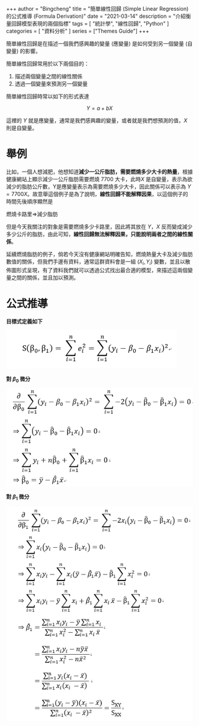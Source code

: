 
+++
author = "Bingcheng"
title = "簡單線性回歸 (Simple Linear Regression) 的公式推導 (Formula Derivation)"
date = "2021-03-14"
description = "介紹衡量回歸模型表現的兩個指標"
tags = [
    "統計學",
    "線性回歸",
    "Python"
]
categories = [
    "資料分析"
]
series = ["Themes Guide"]
+++

簡單線性回歸是在描述一個我們感興趣的變量 (應變量) 是如何受到另一個變量 (自變量) 的影響。

<!--more-->

簡單線性回歸常用於以下兩個目的：

1. 描述兩個變量之間的線性關係
2. 透過一個變量來預測另一個變量
   
簡單線性回歸時常以如下的形式表達

$$
Y = a+bX
$$

這裡的 $Y$ 就是應變量，通常是我們感興趣的變量，或者就是我們想預測的值，$X$ 則是自變量。

# 舉例

比如，一個人想減肥，他想知道**減少一公斤脂肪，需要燃燒多少大卡的熱量**，根據健康網站上顯示減少一公斤脂肪需要燃燒 7700 大卡，此時$X$ 是自變量，表示為欲減少的脂肪公斤數，Y是應變量表示為需要燃燒多少大卡，因此關係可以表示為 $Y = 7700X$。故意舉這個例子是為了說明，**線性回歸不能解釋因果**，以這個例子的時間先後順序顯然是

燃燒卡路里=>減少脂肪

但是今天我關注的對象是需要燃燒多少卡路里，因此將其放在 $Y$，$X$ 反而變成減少多少公斤的脂肪，由此可知，**線性回歸無法解釋因果，只能說明兩者之間的線性關係**。

延續燃燒脂肪的例子，倘若今天沒有健康網站明確告知，燃燒熱量大卡及減少脂肪數值的關係，但我們手邊有資料，通常這群資料會是一組 $(X_i,Y_i)$ 變數，並且以散佈圖形式呈現，有了資料我們就可以透過公式找出最合適的模型，來描述這兩個變量之間的關係，並且加以預測。

# 公式推導

**目標式定義如下**

![alt text](image.png)

**對 $\beta_0$ 微分**

![alt text](image-1.png)

**對 $\beta_1$ 微分**

![alt text](image-2.png)